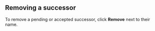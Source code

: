 ## Removing a successor
To remove a pending or accepted successor, click **Remove** next to their name.
